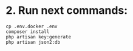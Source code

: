 
# 2. Run next commands: 
````
cp .env.docker .env
composer install
php artisan key:generate
php artisan json2:db
````
